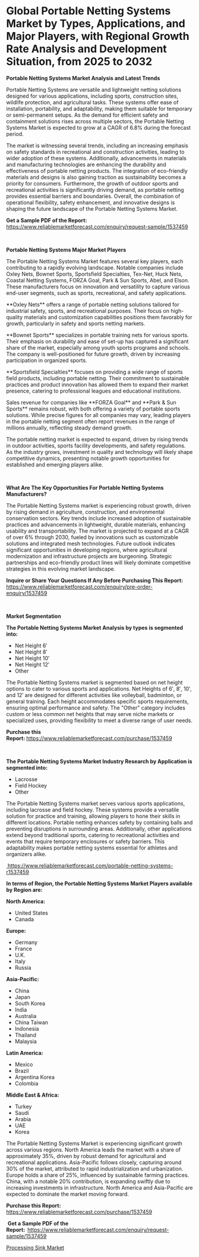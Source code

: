 <p><h1>Global Portable Netting Systems Market by Types, Applications, and Major Players, with Regional Growth Rate Analysis and Development Situation, from 2025 to 2032</h1></p><p><strong>Portable Netting Systems Market Analysis and Latest Trends</strong></p>
<p><p>Portable Netting Systems are versatile and lightweight netting solutions designed for various applications, including sports, construction sites, wildlife protection, and agricultural tasks. These systems offer ease of installation, portability, and adaptability, making them suitable for temporary or semi-permanent setups. As the demand for efficient safety and containment solutions rises across multiple sectors, the Portable Netting Systems Market is expected to grow at a CAGR of 6.8% during the forecast period.</p><p>The market is witnessing several trends, including an increasing emphasis on safety standards in recreational and construction activities, leading to wider adoption of these systems. Additionally, advancements in materials and manufacturing technologies are enhancing the durability and effectiveness of portable netting products. The integration of eco-friendly materials and designs is also gaining traction as sustainability becomes a priority for consumers. Furthermore, the growth of outdoor sports and recreational activities is significantly driving demand, as portable netting provides essential barriers and boundaries. Overall, the combination of operational flexibility, safety enhancement, and innovative designs is shaping the future landscape of the Portable Netting Systems Market.</p></p>
<p><strong>Get a Sample PDF of the Report:&nbsp;</strong> <a href="https://www.reliablemarketforecast.com/enquiry/request-sample/1537459?utm_campaign=1766&utm_medium=2&utm_source=Github&utm_content=ia&utm_term=20022025&utm_id=portable-netting-systems">https://www.reliablemarketforecast.com/enquiry/request-sample/1537459</a></p>
<p>&nbsp;</p>
<p><strong>Portable Netting Systems Major Market Players</strong></p>
<p><p>The Portable Netting Systems Market features several key players, each contributing to a rapidly evolving landscape. Notable companies include Oxley Nets, Bownet Sports, Sportsfield Specialties, Tex-Net, Huck Nets, Coastal Netting Systems, FORZA Goal, Park & Sun Sports, Abel, and Elson. These manufacturers focus on innovation and versatility to capture various end-user segments, such as sports, recreational, and safety applications.</p><p>**Oxley Nets** offers a range of portable netting solutions tailored for industrial safety, sports, and recreational purposes. Their focus on high-quality materials and customization capabilities positions them favorably for growth, particularly in safety and sports netting markets.</p><p>**Bownet Sports** specializes in portable training nets for various sports. Their emphasis on durability and ease of set-up has captured a significant share of the market, especially among youth sports programs and schools. The company is well-positioned for future growth, driven by increasing participation in organized sports.</p><p>**Sportsfield Specialties** focuses on providing a wide range of sports field products, including portable netting. Their commitment to sustainable practices and product innovation has allowed them to expand their market presence, catering to professional leagues and educational institutions.</p><p>Sales revenue for companies like **FORZA Goal** and **Park & Sun Sports** remains robust, with both offering a variety of portable sports solutions. While precise figures for all companies may vary, leading players in the portable netting segment often report revenues in the range of millions annually, reflecting steady demand growth.</p><p>The portable netting market is expected to expand, driven by rising trends in outdoor activities, sports facility developments, and safety regulations. As the industry grows, investment in quality and technology will likely shape competitive dynamics, presenting notable growth opportunities for established and emerging players alike.</p></p>
<p>&nbsp;</p>
<p><strong>What Are The Key Opportunities For Portable Netting Systems Manufacturers?</strong></p>
<p><p>The Portable Netting Systems market is experiencing robust growth, driven by rising demand in agriculture, construction, and environmental conservation sectors. Key trends include increased adoption of sustainable practices and advancements in lightweight, durable materials, enhancing usability and transportability. The market is projected to expand at a CAGR of over 6% through 2030, fueled by innovations such as customizable solutions and integrated mesh technologies. Future outlook indicates significant opportunities in developing regions, where agricultural modernization and infrastructure projects are burgeoning. Strategic partnerships and eco-friendly product lines will likely dominate competitive strategies in this evolving market landscape.</p></p>
<p><strong>Inquire or Share Your Questions If Any Before Purchasing This Report:</strong> <a href="https://www.reliablemarketforecast.com/enquiry/pre-order-enquiry/1537459?utm_campaign=1766&utm_medium=2&utm_source=Github&utm_content=ia&utm_term=20022025&utm_id=portable-netting-systems">https://www.reliablemarketforecast.com/enquiry/pre-order-enquiry/1537459</a></p>
<p>&nbsp;</p>
<p><strong>Market Segmentation</strong></p>
<p><strong>The Portable Netting Systems Market Analysis by types is segmented into:</strong></p>
<p><ul><li>Net Height 6′</li><li>Net Height 8′</li><li>Net Height 10′</li><li>Net Height 12′</li><li>Other</li></ul></p>
<p><p>The Portable Netting Systems market is segmented based on net height options to cater to various sports and applications. Net Heights of 6′, 8′, 10′, and 12′ are designed for different activities like volleyball, badminton, or general training. Each height accommodates specific sports requirements, ensuring optimal performance and safety. The "Other" category includes custom or less common net heights that may serve niche markets or specialized uses, providing flexibility to meet a diverse range of user needs.</p></p>
<p><strong>Purchase this Report:&nbsp;</strong><a href="https://www.reliablemarketforecast.com/purchase/1537459?utm_campaign=1766&utm_medium=2&utm_source=Github&utm_content=ia&utm_term=20022025&utm_id=portable-netting-systems">https://www.reliablemarketforecast.com/purchase/1537459</a></p>
<p>&nbsp;</p>
<p><strong>The Portable Netting Systems Market Industry Research by Application is segmented into:</strong></p>
<p><ul><li>Lacrosse</li><li>Field Hockey</li><li>Other</li></ul></p>
<p><p>The Portable Netting Systems market serves various sports applications, including lacrosse and field hockey. These systems provide a versatile solution for practice and training, allowing players to hone their skills in different locations. Portable netting enhances safety by containing balls and preventing disruptions in surrounding areas. Additionally, other applications extend beyond traditional sports, catering to recreational activities and events that require temporary enclosures or safety barriers. This adaptability makes portable netting systems essential for athletes and organizers alike.</p></p>
<p><a href="https://www.reliablemarketforecast.com/portable-netting-systems-r1537459?utm_campaign=1766&utm_medium=2&utm_source=Github&utm_content=ia&utm_term=20022025&utm_id=portable-netting-systems">&nbsp;https://www.reliablemarketforecast.com/portable-netting-systems-r1537459</a></p>
<p><strong>In terms of Region, the Portable Netting Systems Market Players available by Region are:</strong></p>
<p>
    <p> <strong> North America: </strong>
        <ul>
            <li>United States</li>
            <li>Canada</li>
        </ul>
        </p> 
    <p> <strong> Europe: </strong>
        <ul>
            <li>Germany</li>
            <li>France</li>
            <li>U.K.</li>
            <li>Italy</li>
            <li>Russia</li>
        </ul>
        </p> 
    <p> <strong> Asia-Pacific: </strong>
        <ul>
            <li>China</li>
            <li>Japan</li>
            <li>South Korea</li>
            <li>India</li>
            <li>Australia</li>
            <li>China Taiwan</li>
            <li>Indonesia</li>
            <li>Thailand</li>
            <li>Malaysia</li>
        </ul>
        </p> 
    <p> <strong> Latin America: </strong>
        <ul>
            <li>Mexico</li>
            <li>Brazil</li>
            <li>Argentina Korea</li>
            <li>Colombia</li>
        </ul>
        </p> 
    <p> <strong> Middle East & Africa: </strong>
        <ul>
            <li>Turkey</li>
            <li>Saudi</li>
            <li>Arabia</li>
            <li>UAE</li>
            <li>Korea</li>
        </ul>
    </p>
    </p>
<p><p>The Portable Netting Systems Market is experiencing significant growth across various regions. North America leads the market with a share of approximately 35%, driven by robust demand for agricultural and recreational applications. Asia-Pacific follows closely, capturing around 30% of the market, attributed to rapid industrialization and urbanization. Europe holds a share of 25%, influenced by sustainable farming practices. China, with a notable 20% contribution, is expanding swiftly due to increasing investments in infrastructure. North America and Asia-Pacific are expected to dominate the market moving forward.</p></p>
<p><strong>Purchase this Report: </strong><a href="https://www.reliablemarketforecast.com/purchase/1537459?utm_campaign=1766&utm_medium=2&utm_source=Github&utm_content=ia&utm_term=20022025&utm_id=portable-netting-systems">https://www.reliablemarketforecast.com/purchase/1537459</a></p>
<p>&nbsp;<strong>Get a Sample PDF of the Report:&nbsp;&nbsp;</strong><a href="https://www.reliablemarketforecast.com/enquiry/request-sample/1537459?utm_campaign=1766&utm_medium=2&utm_source=Github&utm_content=ia&utm_term=20022025&utm_id=portable-netting-systems">https://www.reliablemarketforecast.com/enquiry/request-sample/1537459</a></p>
<p><strong></strong></p>
<p><p><a href="https://github.com/marlanamarvn/Market-Research-Report-List-1/blob/main/processing-sink-market.md?utm_campaign=1766&utm_medium=2&utm_source=Github&utm_content=ia&utm_term=20022025&utm_id=portable-netting-systems">Processing Sink Market</a></p></p>